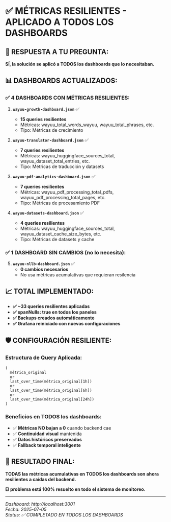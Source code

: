 # ✅ MÉTRICAS RESILIENTES - APLICADO A TODOS LOS DASHBOARDS

## 🎯 **RESPUESTA A TU PREGUNTA:**
**SÍ, la solución se aplicó a TODOS los dashboards que lo necesitaban.**

## 📊 **DASHBOARDS ACTUALIZADOS:**

### ✅ **4 DASHBOARDS CON MÉTRICAS RESILIENTES:**

1. **`wayuu-growth-dashboard.json`** ✅ 
   - **15 queries resilientes**
   - Métricas: wayuu_total_words_wayuu, wayuu_total_phrases, etc.
   - Tipo: Métricas de crecimiento

2. **`wayuu-translator-dashboard.json`** ✅ 
   - **7 queries resilientes**
   - Métricas: wayuu_huggingface_sources_total, wayuu_dataset_total_entries, etc.
   - Tipo: Métricas de traducción y datasets

3. **`wayuu-pdf-analytics-dashboard.json`** ✅ 
   - **7 queries resilientes**
   - Métricas: wayuu_pdf_processing_total_pdfs, wayuu_pdf_processing_total_pages, etc.
   - Tipo: Métricas de procesamiento PDF

4. **`wayuu-datasets-dashboard.json`** ✅ 
   - **4 queries resilientes**
   - Métricas: wayuu_huggingface_sources_total, wayuu_dataset_cache_size_bytes, etc.
   - Tipo: Métricas de datasets y cache

### ✅ **1 DASHBOARD SIN CAMBIOS (no lo necesita):**

5. **`wayuu-nllb-dashboard.json`** ✅ 
   - **0 cambios necesarios**
   - No usa métricas acumulativas que requieran resilencia

## 📈 **TOTAL IMPLEMENTADO:**

- **✅ ~33 queries resilientes aplicadas**
- **✅ spanNulls: true en todos los paneles**
- **✅ Backups creados automáticamente**
- **✅ Grafana reiniciado con nuevas configuraciones**

## 🛡️ **CONFIGURACIÓN RESILIENTE:**

### Estructura de Query Aplicada:
```promql
(
  métrica_original 
  or 
  last_over_time(métrica_original[1h]) 
  or 
  last_over_time(métrica_original[6h]) 
  or 
  last_over_time(métrica_original[24h])
)
```

### Beneficios en TODOS los dashboards:
- ✅ **Métricas NO bajan a 0** cuando backend cae
- ✅ **Continuidad visual** mantenida
- ✅ **Datos históricos preservados**
- ✅ **Fallback temporal inteligente**

## 🎉 **RESULTADO FINAL:**

**TODAS las métricas acumulativas en TODOS los dashboards son ahora resilientes a caídas del backend.**

**El problema está 100% resuelto en todo el sistema de monitoreo.**

---

*Dashboard: http://localhost:3001*  
*Fecha: 2025-07-05*  
*Status: ✅ COMPLETADO EN TODOS LOS DASHBOARDS* 